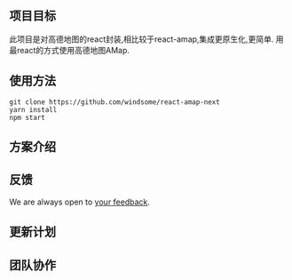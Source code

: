 ## 项目目标
此项目是对高德地图的react封装,相比较于react-amap,集成更原生化,更简单. 用最react的方式使用高德地图AMap.

## 使用方法
```
git clone https://github.com/windsome/react-amap-next
yarn install
npm start
```

## 方案介绍

## 反馈
We are always open to [your feedback](https://github.com/windsome/react-amap-next/issues).

## 更新计划

## 团队协作
